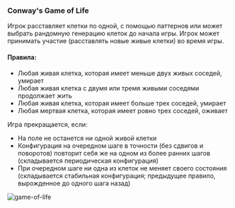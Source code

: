 ### Conway's Game of Life  

Игрок расставляет клетки по одной, с помощью паттернов или может выбрать рандомную генерацию клеток до начала игры. Игрок может принимать участие (расставлять новые живые клетки) во время игры.  

#### Правила:  

* Любая живая клетка, которая имеет меньше двух живых соседей, умирает  
* Любая живая клетка с двумя или тремя живыми соседями продолжает жить  
* Любая живая клетка, которая имеет больше трех соседей, умирает  
* Любая мертвая клетка, которая имеет ровно трех соседей, оживает  

Игра прекращается, если:  
* На поле не останется ни одной живой клетки  
* Конфигурация на очередном шаге в точности (без сдвигов и поворотов) повторит себя же на одном из более ранних шагов (складывается периодическая конфигурация)  
* При очередном шаге ни одна из клеток не меняет своего состояния (складывается стабильная конфигурация; предыдущее правило, вырожденное до одного шага назад)  

![game-of-life](gameOfLife.gif)